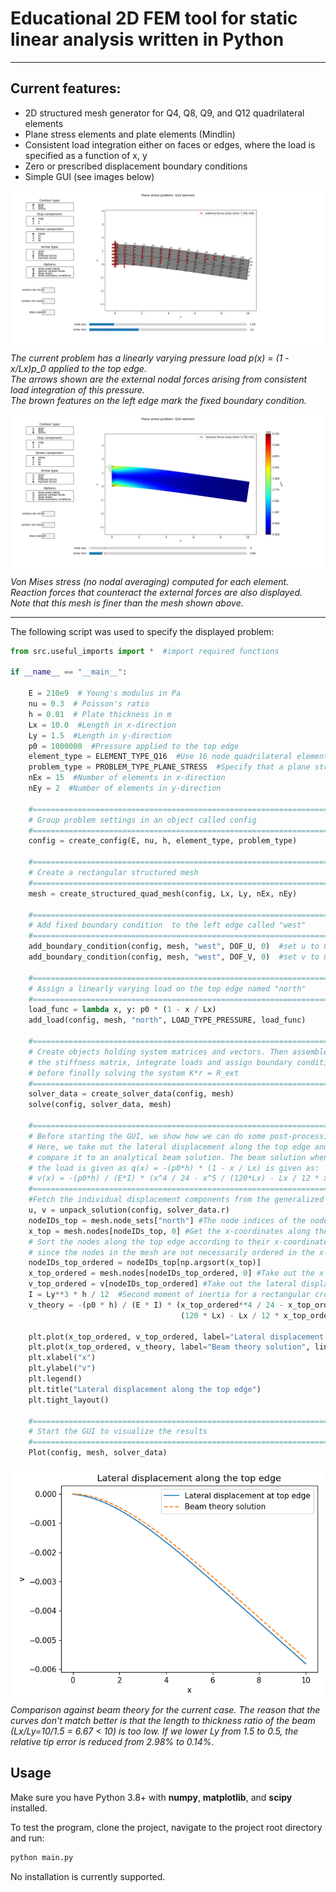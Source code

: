 # Educational 2D FEM tool for static linear analysis written in Python

---

## Current features:
- 2D structured mesh generator for Q4, Q8, Q9, and Q12 quadrilateral elements
- Plane stress elements and plate elements (Mindlin)
- Consistent load integration either on faces or edges, where the load is specified as a function of x, y
- Zero or prescribed displacement boundary conditions
- Simple GUI (see images below)

![](fem-node-labels.png)  
*The current problem has a linearly varying pressure load p(x) = (1 - x/Lx)p_0 applied to the top edge.  
The arrows shown are the external nodal forces arising from consistent load integration of this pressure.  
The brown features on the left edge mark the fixed boundary condition.*

![](fem-stress.png)  
*Von Mises stress (no nodal averaging) computed for each element. Reaction forces that counteract the external forces are also displayed.  
Note that this mesh is finer than the mesh shown above.*

---

The following script was used to specify the displayed problem:

```python
from src.useful_imports import *  #import required functions

if __name__ == "__main__":

    E = 210e9  # Young's modulus in Pa
    nu = 0.3  # Poisson's ratio
    h = 0.01  # Plate thickness in m
    Lx = 10.0  #Length in x-direction
    Ly = 1.5  #Length in y-direction
    p0 = 1000000  #Pressure applied to the top edge
    element_type = ELEMENT_TYPE_Q16  #Use 16 node quadrilateral element
    problem_type = PROBLEM_TYPE_PLANE_STRESS  #Specify that a plane stress problem is solved
    nEx = 15  #Number of elements in x-direction
    nEy = 2  #Number of elements in y-direction

    #====================================================================
    # Group problem settings in an object called config
    #====================================================================
    config = create_config(E, nu, h, element_type, problem_type)

    #====================================================================
    # Create a rectangular structured mesh
    #====================================================================
    mesh = create_structured_quad_mesh(config, Lx, Ly, nEx, nEy)

    #====================================================================
    # Add fixed boundary condition  to the left edge called "west"
    #====================================================================
    add_boundary_condition(config, mesh, "west", DOF_U, 0)  #set u to 0
    add_boundary_condition(config, mesh, "west", DOF_V, 0)  #set v to 0

    #====================================================================
    # Assign a linearly varying load on the top edge named "north"
    #====================================================================
    load_func = lambda x, y: p0 * (1 - x / Lx)
    add_load(config, mesh, "north", LOAD_TYPE_PRESSURE, load_func)

    #====================================================================
    # Create objects holding system matrices and vectors. Then assemble
    # the stiffness matrix, integrate loads and assign boundary conditions
    # before finally solving the system K*r = R_ext
    #====================================================================
    solver_data = create_solver_data(config, mesh)
    solve(config, solver_data, mesh)

    #====================================================================
    # Before starting the GUI, we show how we can do some post-processing of the results
    # Here, we take out the lateral displacement along the top edge and
    # compare it to an analytical beam solution. The beam solution when
    # the load is given as q(x) = -(p0*h) * (1 - x / Lx) is given as:
    # v(x) = -(p0*h) / (E*I) * (x^4 / 24 - x^5 / (120*Lx) - Lx / 12 * x^3 + Lx^2 / 12 * x^2)
    #====================================================================
    #Fetch the individual displacement components from the generalized displacement vector r 
    u, v = unpack_solution(config, solver_data.r) 
    nodeIDs_top = mesh.node_sets["north"] #The node indices of the node set "north"
    x_top = mesh.nodes[nodeIDs_top, 0] #Get the x-coordinates along the top edge
    # Sort the nodes along the top edge according to their x-coordinate
    # since the nodes in the mesh are not necessarily ordered in the x-direction.
    nodeIDs_top_ordered = nodeIDs_top[np.argsort(x_top)]
    x_top_ordered = mesh.nodes[nodeIDs_top_ordered, 0] #Take out the x coordinates along the top so that they are ordered
    v_top_ordered = v[nodeIDs_top_ordered] #Take out the lateral displacements v_top_ordered the same way as x_top_ordered 
    I = Ly**3 * h / 12  #Second moment of inertia for a rectangular cross-section
    v_theory = -(p0 * h) / (E * I) * (x_top_ordered**4 / 24 - x_top_ordered**5 /
                                      (120 * Lx) - Lx / 12 * x_top_ordered**3 + Lx**2 / 12 * x_top_ordered**2)

    plt.plot(x_top_ordered, v_top_ordered, label="Lateral displacement at top edge")
    plt.plot(x_top_ordered, v_theory, label="Beam theory solution", linestyle='--')
    plt.xlabel("x")
    plt.ylabel("v")
    plt.legend()
    plt.title("Lateral displacement along the top edge")
    plt.tight_layout()

    #====================================================================
    # Start the GUI to visualize the results
    #====================================================================
    Plot(config, mesh, solver_data)
```

![](beam-comparison.png)  
*Comparison against beam theory for the current case. The reason that the curves don't match better is that the length to thickness ratio of the beam (Lx/Ly=10/1.5 = 6.67 < 10) is too low.
If we lower Ly from 1.5 to 0.5, the relative tip error is reduced from 2.98% to 0.14%.*


## Usage

Make sure you have Python 3.8+ with **numpy**, **matplotlib**, and **scipy** installed.

To test the program, clone the project, navigate to the project root directory and run:

```bash
python main.py
```

No installation is currently supported.

